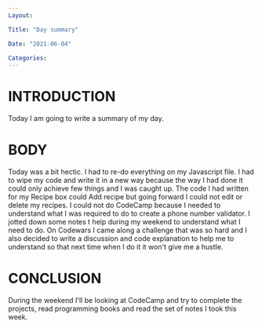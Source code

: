 ```yaml
---
Layout:

Title: "Day summary"

Date: "2021-06-04"

Categories:
---
```


# INTRODUCTION
Today I am going to write a summary of my day.


# BODY
Today was a bit hectic. I  had to re-do everything on my Javascript file. I had to wipe my code and write it in a new way because the way I had done it could only achieve few things and I was caught up. The code I had written for my Recipe box could Add recipe but going forward I could not edit or delete my recipes. I could not do CodeCamp because I needed to understand what I was required to do to create a phone number validator. I jotted down some notes t help during my weekend to understand what I need to do. On Codewars I came along a challenge that was so hard and I also decided to write a discussion and code explanation to help me to understand so that next time when I do it it won't give me a hustle.

# CONCLUSION

During the weekend I'll be looking at CodeCamp and try to complete the projects, read programming books and read the set of notes I took this week.